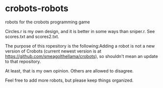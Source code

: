 # crobots-robots
robots for the crobots programming game

Circles.r is my own design, and it is better in some ways than sniper.r. See scores.txt and scores2.txt.

The purpose of this ropesitory is the following:Adding a robot is not a new version of Crobots (current newest version is at https://github.com/smeagolthellama/crobots), so shouldn't mean an update to that repository.

At least, that is my own opinion. Others are allowed to disagree.

Feel free to add more robots, but please keep things organized.

